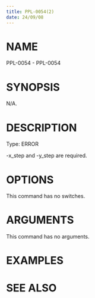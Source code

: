 ```yaml
---
title: PPL-0054(2)
date: 24/09/08
---
```


# NAME

PPL-0054 - PPL-0054

# SYNOPSIS

N/A.

# DESCRIPTION

Type: ERROR

-x_step and -y_step are required.

# OPTIONS

This command has no switches.

# ARGUMENTS

This command has no arguments.

# EXAMPLES

# SEE ALSO
